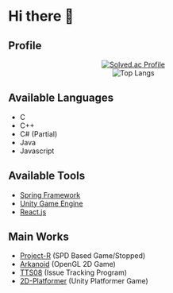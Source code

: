 # Hi there 👋

## Profile
<div align=center>
  
[![Solved.ac Profile](http://mazassumnida.wtf/api/v2/generate_badge?boj=Richardyun01)](https://solved.ac/Richardyun01/)
<br>
![Top Langs](https://github-readme-stats.vercel.app/api/top-langs/?username=Richardyun01)

<div align=left>
  
## Available Languages
- C
- C++
- C# (Partial)
- Java
- Javascript

## Available Tools
- [Spring Framework](https://spring.io/)
- [Unity Game Engine](https://unity.com/)
- [React.js](https://react.dev/)

## Main Works
- [Project-R](https://github.com/Richardyun01/Project-R) (SPD Based Game/Stopped)
- [Arkanoid](https://github.com/Richardyun01/Arkanoid) (OpenGL 2D Game)
- [TTS08](https://github.com/SE01-TeamProject/TTS08) (Issue Tracking Program)
- [2D-Platformer](https://github.com/CIEN-2024-Team5/2D-Platformer) (Unity Platformer Game)
